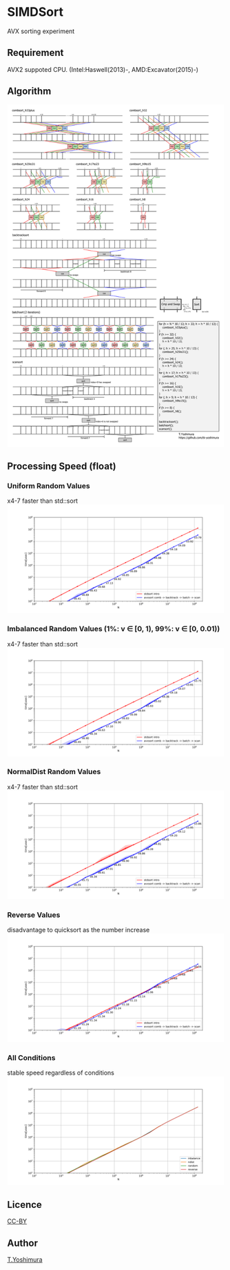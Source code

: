 # SIMDSort

AVX sorting experiment

## Requirement
AVX2 suppoted CPU. (Intel:Haswell(2013)-, AMD:Excavator(2015)-)

## Algorithm
![algo](https://github.com/tk-yoshimura/SIMDSort/blob/main/figures/algo.svg)  

## Processing Speed (float)

### Uniform Random Values
x4-7 faster than std::sort  
![random](https://github.com/tk-yoshimura/SIMDSort/blob/main/figures/sort_random_speed.svg)  

### Imbalanced Random Values (1%: v &in; [0, 1), 99%: v &in; [0, 0.01))
x4-7 faster than std::sort  
![imbalanced random](https://github.com/tk-yoshimura/SIMDSort/blob/main/figures/sort_inbalance_speed.svg)  

### NormalDist Random Values
x4-7 faster than std::sort  
![ndist](https://github.com/tk-yoshimura/SIMDSort/blob/main/figures/sort_ndist_speed.svg)  

### Reverse Values
disadvantage to quicksort as the number increase  
![ndist](https://github.com/tk-yoshimura/SIMDSort/blob/main/figures/sort_reverse_speed.svg)  

### All Conditions
stable speed regardless of conditions
![avxall](https://github.com/tk-yoshimura/SIMDSort/blob/main/figures/sort_avxall_speed.svg)  

## Licence
[CC-BY](https://github.com/tk-yoshimura/SIMDSort/blob/main/LICENSE)

## Author

[T.Yoshimura](https://github.com/tk-yoshimura)
